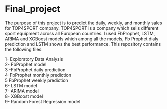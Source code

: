 # Final_project
The purpose of this project is to predict the daily, weekly, and monthly sales for TOP4SPORT company. TOP4SPORT is a company which sells different sport equipment across all European countries. I used FbProphet, LSTM, ARIMA and XGBoost models which  among all the models, Fb Prophet dialy prediction  and LSTM shows the best performance. This repository contains the following files:
 
 1- Exploratory Data Analysis\
 2- FbProphet model\
 3 -FbProphet daily prediction\
 4-FbProphet monthly prediction\
 5 FbProphet weekly prediction\
 6- LSTM model\
 7- ARIMA model\
 8- XGBoost model\
 9- Random Forest Regression model

 
 
